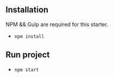 ## Installation
NPM && Gulp are required for this starter.
- `npm install`


## Run project
- `npm start`